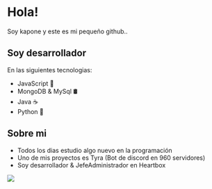 # Hola!
Soy kapone y este es mi pequeño github..

## Soy desarrollador
En las siguientes tecnologias:
- JavaScript 🍪
- MongoDB & MySql 🛢
- Java ☕
- Python 🐍

## Sobre mi
- Todos los dias estudio algo nuevo en la programación
- Uno de mis proyectos es Tyra (Bot de discord en 960 servidores)
- Soy desarrollador & JefeAdministrador en Heartbox


<a src="https://github.com/Kapone-dev">
  <img align="center" src="https://github-readme-stats-anuraghazra1.vercel.app/api?username=kapone-dev&show_icons=true&include_all_commits=false&theme=radical&count_private=true%22%20alt=%22KaponeDev%27s%20Github%20Stats">
</a>

